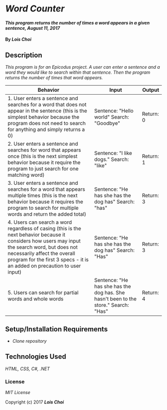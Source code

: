 # _Word Counter_

#### _This program returns the number of times a word appears in a given sentence, August 11, 2017_

#### By _**Lois Choi**_

## Description

_This program is for an Epicodus project. A user can enter a sentence and a word they would like to search within that sentence. Then the program returns the number of times that word appears._

| Behavior  | Input  | Output  |
|---|---|---|
| 1. User enters a sentence and searches for a word that does not appear in the sentence (this is the simplest behavior because the program does not need to search for anything and simply returns a 0)  | Sentence: "Hello world" Search: "Goodbye"  | Return: 0   |
| 2. User enters a sentence and searches for word that appears once (this is the next simplest behavior because it require the program to just search for one matching word)  | Sentence: "I like dogs." Search: "like"   |  Return: 1  |
| 3. User enters a sentence and searches for a word that appears multiple times (this is the next behavior because it requires the program to search for multiple words and return the added total)  | Sentence: "He has she has the dog has" Search: "has" | Return: 3  |
| 4. Users can search a word regardless of casing (this is the next behavior because it considers how users may input the search word, but does not necessarily affect the overall program for the first 3 specs - it is an added on precaution to user input)  | Sentence: "He has she has the dog has" Search: "Has" | Return: 3  |
| 5. Users can search for partial words and whole words  | Sentence: "He has she has the dog has. She hasn't been to the store." Search: "Has" | Return: 4  |

## Setup/Installation Requirements

* _Clone repository_

## Technologies Used

_HTML, CSS, C#, .NET_

### License

*MIT License*

Copyright (c) 2017 **_Lois Choi_**
